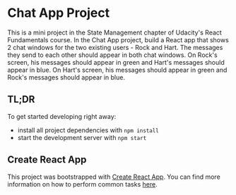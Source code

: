 # Chat App Project

This is a mini project in the State Management chapter of Udacity's React Fundamentals course. In the Chat App project, build a React app that shows 2 chat windows for the
two existing users - Rock and Hart.
The messages they send to each other should
appear in both chat windows. On Rock's screen, his messages should appear in green and
Hart's messages should appear in blue. On Hart's screen, his messages should appear in
green and Rock's messages should appear in blue.

## TL;DR

To get started developing right away:

* install all project dependencies with `npm install`
* start the development server with `npm start`

## Create React App

This project was bootstrapped with [Create React App](https://github.com/facebookincubator/create-react-app). You can find more information on how to perform common tasks [here](https://github.com/facebookincubator/create-react-app/blob/master/packages/react-scripts/template/README.md).
